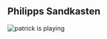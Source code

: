 ## Philipps Sandkasten

![patrick is playing](https://media4.giphy.com/media/v1.Y2lkPTc5MGI3NjExOWRsd3h1cnNjdmY0dmJwcndkbHZ5NndrZmQ2b3Z0Ym0zbmxib3BjOCZlcD12MV9pbnRlcm5hbF9naWZfYnlfaWQmY3Q9Zw/3oKHWmGt1743ofhnHi/giphy.gif)
